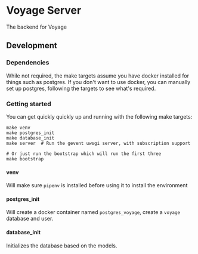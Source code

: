 # Voyage Server

The backend for Voyage

## Development

### Dependencies

While not required, the make targets assume you have docker installed for
things such as postgres. If you don't want to use docker, you can manually set
up postgres, following the targets to see what's required.

### Getting started

You can get quickly quickly up and running with the following make targets:

```
make venv
make postgres_init
make database_init
make server  # Run the gevent uwsgi server, with subscription support

# Or just run the bootstrap which will run the first three
make bootstrap
```

#### venv
Will make sure `pipenv` is installed before using it to install the environment

#### postgres_init
Will create a docker container named `postgres_voyage`, create a `voyage`
database and user.

#### database_init
Initializes the database based on the models.
